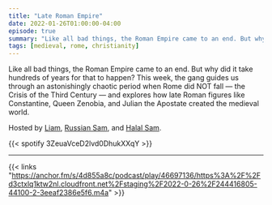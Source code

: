 ```yaml
---
title: "Late Roman Empire"
date: 2022-01-26T01:00:00-04:00
episode: true
summary: "Like all bad things, the Roman Empire came to an end. But why did it take hundreds of years for that to happen?"
tags: [medieval, rome, christianity]
---
```


Like all bad things, the Roman Empire came to an end. But why did it take hundreds of years for that to happen? This week, the gang guides us through an astonishingly chaotic period when Rome did NOT fall — the Crisis of the Third Century — and explores how late Roman figures like Constantine, Queen Zenobia, and Julian the Apostate created the medieval world.

Hosted by [Liam](https://twitter.com/LegoRacers2), [Russian Sam](https://twitter.com/reelCheburashka), and [Halal Sam](https://twitter.com/halaljew).

{{< spotify 3ZeuaVceD2lvd0DhukXXqY >}}

---

{{< links "https://anchor.fm/s/4d855a8c/podcast/play/46697136/https%3A%2F%2Fd3ctxlq1ktw2nl.cloudfront.net%2Fstaging%2F2022-0-26%2F244416805-44100-2-3eeaf2386e5f6.m4a" >}}
